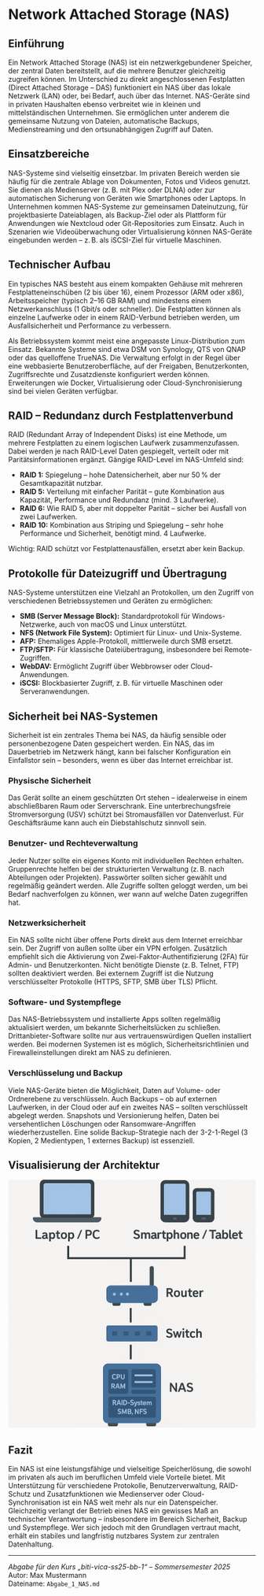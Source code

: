 # Network Attached Storage (NAS)

## Einführung

Ein Network Attached Storage (NAS) ist ein netzwerkgebundener Speicher, der zentral Daten bereitstellt, auf die mehrere Benutzer gleichzeitig zugreifen können. Im Unterschied zu direkt angeschlossenen Festplatten (Direct Attached Storage – DAS) funktioniert ein NAS über das lokale Netzwerk (LAN) oder, bei Bedarf, auch über das Internet. NAS-Geräte sind in privaten Haushalten ebenso verbreitet wie in kleinen und mittelständischen Unternehmen. Sie ermöglichen unter anderem die gemeinsame Nutzung von Dateien, automatische Backups, Medienstreaming und den ortsunabhängigen Zugriff auf Daten.

## Einsatzbereiche

NAS-Systeme sind vielseitig einsetzbar. Im privaten Bereich werden sie häufig für die zentrale Ablage von Dokumenten, Fotos und Videos genutzt. Sie dienen als Medienserver (z. B. mit Plex oder DLNA) oder zur automatischen Sicherung von Geräten wie Smartphones oder Laptops. In Unternehmen kommen NAS-Systeme zur gemeinsamen Dateinutzung, für projektbasierte Dateiablagen, als Backup-Ziel oder als Plattform für Anwendungen wie Nextcloud oder Git-Repositories zum Einsatz. Auch in Szenarien wie Videoüberwachung oder Virtualisierung können NAS-Geräte eingebunden werden – z. B. als iSCSI-Ziel für virtuelle Maschinen.

## Technischer Aufbau

Ein typisches NAS besteht aus einem kompakten Gehäuse mit mehreren Festplatteneinschüben (2 bis über 16), einem Prozessor (ARM oder x86), Arbeitsspeicher (typisch 2–16 GB RAM) und mindestens einem Netzwerkanschluss (1 Gbit/s oder schneller). Die Festplatten können als einzelne Laufwerke oder in einem RAID-Verbund betrieben werden, um Ausfallsicherheit und Performance zu verbessern.

Als Betriebssystem kommt meist eine angepasste Linux-Distribution zum Einsatz. Bekannte Systeme sind etwa DSM von Synology, QTS von QNAP oder das quelloffene TrueNAS. Die Verwaltung erfolgt in der Regel über eine webbasierte Benutzeroberfläche, auf der Freigaben, Benutzerkonten, Zugriffsrechte und Zusatzdienste konfiguriert werden können. Erweiterungen wie Docker, Virtualisierung oder Cloud-Synchronisierung sind bei vielen Geräten verfügbar.

## RAID – Redundanz durch Festplattenverbund

RAID (Redundant Array of Independent Disks) ist eine Methode, um mehrere Festplatten zu einem logischen Laufwerk zusammenzufassen. Dabei werden je nach RAID-Level Daten gespiegelt, verteilt oder mit Paritätsinformationen ergänzt. Gängige RAID-Level im NAS-Umfeld sind:

- **RAID 1:** Spiegelung – hohe Datensicherheit, aber nur 50 % der Gesamtkapazität nutzbar.
- **RAID 5:** Verteilung mit einfacher Parität – gute Kombination aus Kapazität, Performance und Redundanz (mind. 3 Laufwerke).
- **RAID 6:** Wie RAID 5, aber mit doppelter Parität – sicher bei Ausfall von zwei Laufwerken.
- **RAID 10:** Kombination aus Striping und Spiegelung – sehr hohe Performance und Sicherheit, benötigt mind. 4 Laufwerke.

Wichtig: RAID schützt vor Festplattenausfällen, ersetzt aber kein Backup.

## Protokolle für Dateizugriff und Übertragung

NAS-Systeme unterstützen eine Vielzahl an Protokollen, um den Zugriff von verschiedenen Betriebssystemen und Geräten zu ermöglichen:

- **SMB (Server Message Block):** Standardprotokoll für Windows-Netzwerke, auch von macOS und Linux unterstützt.
- **NFS (Network File System):** Optimiert für Linux- und Unix-Systeme.
- **AFP:** Ehemaliges Apple-Protokoll, mittlerweile durch SMB ersetzt.
- **FTP/SFTP:** Für klassische Dateiübertragung, insbesondere bei Remote-Zugriffen.
- **WebDAV:** Ermöglicht Zugriff über Webbrowser oder Cloud-Anwendungen.
- **iSCSI:** Blockbasierter Zugriff, z. B. für virtuelle Maschinen oder Serveranwendungen.

## Sicherheit bei NAS-Systemen

Sicherheit ist ein zentrales Thema bei NAS, da häufig sensible oder personenbezogene Daten gespeichert werden. Ein NAS, das im Dauerbetrieb im Netzwerk hängt, kann bei falscher Konfiguration ein Einfallstor sein – besonders, wenn es über das Internet erreichbar ist.

### Physische Sicherheit

Das Gerät sollte an einem geschützten Ort stehen – idealerweise in einem abschließbaren Raum oder Serverschrank. Eine unterbrechungsfreie Stromversorgung (USV) schützt bei Stromausfällen vor Datenverlust. Für Geschäftsräume kann auch ein Diebstahlschutz sinnvoll sein.

### Benutzer- und Rechteverwaltung

Jeder Nutzer sollte ein eigenes Konto mit individuellen Rechten erhalten. Gruppenrechte helfen bei der strukturierten Verwaltung (z. B. nach Abteilungen oder Projekten). Passwörter sollten sicher gewählt und regelmäßig geändert werden. Alle Zugriffe sollten geloggt werden, um bei Bedarf nachverfolgen zu können, wer wann auf welche Daten zugegriffen hat.

### Netzwerksicherheit

Ein NAS sollte nicht über offene Ports direkt aus dem Internet erreichbar sein. Der Zugriff von außen sollte über ein VPN erfolgen. Zusätzlich empfiehlt sich die Aktivierung von Zwei-Faktor-Authentifizierung (2FA) für Admin- und Benutzerkonten. Nicht benötigte Dienste (z. B. Telnet, FTP) sollten deaktiviert werden. Bei externem Zugriff ist die Nutzung verschlüsselter Protokolle (HTTPS, SFTP, SMB über TLS) Pflicht.

### Software- und Systempflege

Das NAS-Betriebssystem und installierte Apps sollten regelmäßig aktualisiert werden, um bekannte Sicherheitslücken zu schließen. Drittanbieter-Software sollte nur aus vertrauenswürdigen Quellen installiert werden. Bei modernen Systemen ist es möglich, Sicherheitsrichtlinien und Firewalleinstellungen direkt am NAS zu definieren.

### Verschlüsselung und Backup

Viele NAS-Geräte bieten die Möglichkeit, Daten auf Volume- oder Ordnerebene zu verschlüsseln. Auch Backups – ob auf externen Laufwerken, in der Cloud oder auf ein zweites NAS – sollten verschlüsselt abgelegt werden. Snapshots und Versionierung helfen, Daten bei versehentlichen Löschungen oder Ransomware-Angriffen wiederherzustellen. Eine solide Backup-Strategie nach der 3-2-1-Regel (3 Kopien, 2 Medientypen, 1 externes Backup) ist essenziell.

## Visualisierung der Architektur

![NAS Architektur](assets/nas_architektur.png)

## Fazit

Ein NAS ist eine leistungsfähige und vielseitige Speicherlösung, die sowohl im privaten als auch im beruflichen Umfeld viele Vorteile bietet. Mit Unterstützung für verschiedene Protokolle, Benutzerverwaltung, RAID-Schutz und Zusatzfunktionen wie Medienserver oder Cloud-Synchronisation ist ein NAS weit mehr als nur ein Datenspeicher. Gleichzeitig verlangt der Betrieb eines NAS ein gewisses Maß an technischer Verantwortung – insbesondere im Bereich Sicherheit, Backup und Systempflege. Wer sich jedoch mit den Grundlagen vertraut macht, erhält ein stabiles und langfristig nutzbares System zur zentralen Datenhaltung.

---

*Abgabe für den Kurs „biti-vica-ss25-bb-1“ – Sommersemester 2025*  
Autor: Max Mustermann  
Dateiname: `Abgabe_1_NAS.md`